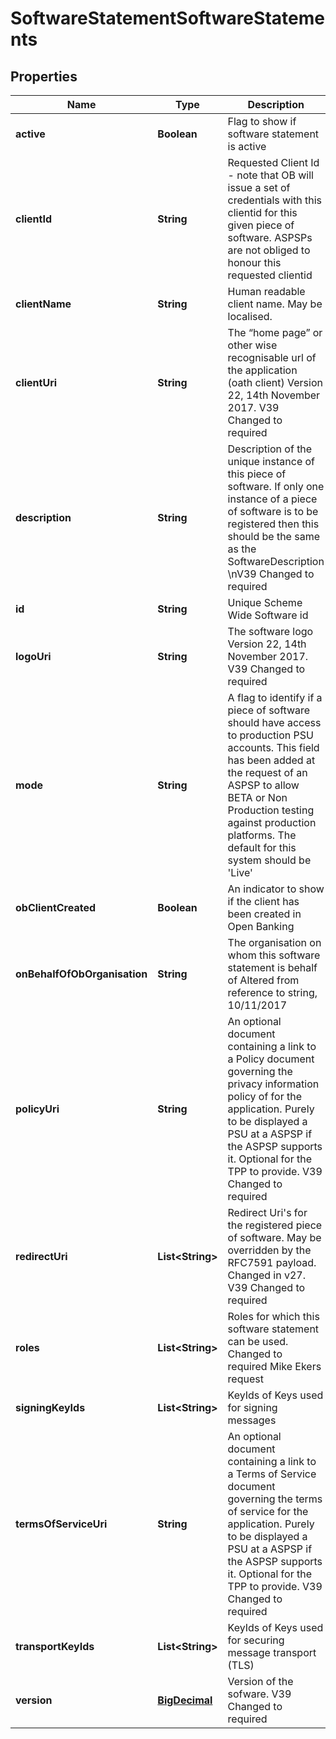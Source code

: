 
# SoftwareStatementSoftwareStatements

## Properties
Name | Type | Description | Notes
------------ | ------------- | ------------- | -------------
**active** | **Boolean** | Flag to show if software statement is active |  [optional]
**clientId** | **String** | Requested Client Id - note that OB will issue a set of credentials with this clientid for this given piece of software. ASPSPs are not obliged to honour this requested clientid |  [optional]
**clientName** | **String** | Human readable client name. May be localised. |  [optional]
**clientUri** | **String** | The “home page” or other wise recognisable url of the application (oath client) Version 22, 14th November 2017. V39 Changed to required |  [optional]
**description** | **String** | Description of the unique instance of this piece of software. If only one instance of a piece of software is to be registered then this should be the same as the SoftwareDescription \\nV39 Changed to required |  [optional]
**id** | **String** | Unique Scheme Wide Software id |  [optional]
**logoUri** | **String** | The software logo Version 22, 14th November 2017. V39 Changed to required |  [optional]
**mode** | **String** | A flag to identify if a piece of software should have access to production PSU accounts. This field has been added at the request of an ASPSP to allow BETA or Non Production testing against production platforms. The default for this system should be &#39;Live&#39; |  [optional]
**obClientCreated** | **Boolean** | An indicator to show if the client has been created in Open Banking |  [optional]
**onBehalfOfObOrganisation** | **String** | The organisation on whom this software statement is behalf of Altered from reference to string, 10/11/2017 |  [optional]
**policyUri** | **String** | An optional document containing a link to a Policy document governing the privacy information policy of for the application. Purely to be displayed a PSU at a ASPSP if the ASPSP supports it. Optional for the TPP to provide. V39 Changed to required |  [optional]
**redirectUri** | **List&lt;String&gt;** | Redirect Uri&#39;s for the registered piece of software. May be overridden by the RFC7591 payload. Changed in v27. V39 Changed to required |  [optional]
**roles** | **List&lt;String&gt;** | Roles for which this software statement can be used. Changed to required Mike Ekers request |  [optional]
**signingKeyIds** | **List&lt;String&gt;** | KeyIds of Keys  used for signing messages |  [optional]
**termsOfServiceUri** | **String** | An optional document containing a link to a Terms of Service document governing the terms of service for the application. Purely to be displayed a PSU at a ASPSP if the ASPSP supports it. Optional for the TPP to provide. V39 Changed to required |  [optional]
**transportKeyIds** | **List&lt;String&gt;** | KeyIds of Keys used for securing message transport (TLS) |  [optional]
**version** | [**BigDecimal**](BigDecimal.md) | Version of the sofware. V39 Changed to required |  [optional]



